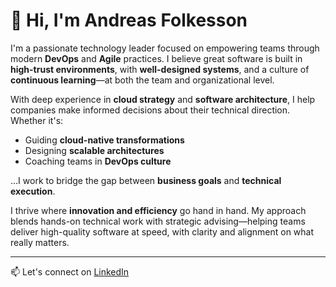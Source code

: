 # 👋 Hi, I'm Andreas Folkesson

I'm a passionate technology leader focused on empowering teams through modern **DevOps** and **Agile** practices. I believe great software is built in **high-trust environments**, with **well-designed systems**, and a culture of **continuous learning**—at both the team and organizational level.

With deep experience in **cloud strategy** and **software architecture**, I help companies make informed decisions about their technical direction. Whether it's:
- Guiding **cloud-native transformations**
- Designing **scalable architectures**
- Coaching teams in **DevOps culture**

…I work to bridge the gap between **business goals** and **technical execution**.

I thrive where **innovation and efficiency** go hand in hand. My approach blends hands-on technical work with strategic advising—helping teams deliver high-quality software at speed, with clarity and alignment on what really matters.

---

📫 Let's connect on [LinkedIn](https://www.linkedin.com/in/andreas-folkesson-71a0538/)
